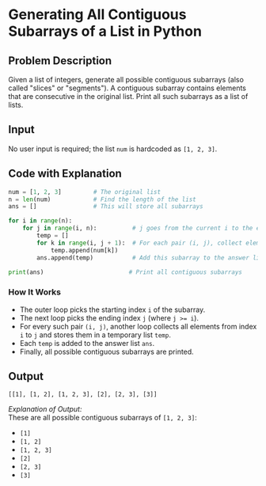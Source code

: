 # Generating All Contiguous Subarrays of a List in Python

## Problem Description

Given a list of integers, generate all possible contiguous subarrays (also called "slices" or "segments"). A contiguous subarray contains elements that are consecutive in the original list. Print all such subarrays as a list of lists.

## Input

No user input is required; the list `num` is hardcoded as `[1, 2, 3]`.

## Code with Explanation

```python
num = [1, 2, 3]         # The original list
n = len(num)            # Find the length of the list
ans = []                # This will store all subarrays

for i in range(n):
    for j in range(i, n):          # j goes from the current i to the end of the list
        temp = []
        for k in range(i, j + 1):  # For each pair (i, j), collect elements from index i to j (inclusive)
            temp.append(num[k])
        ans.append(temp)           # Add this subarray to the answer list

print(ans)                        # Print all contiguous subarrays
```

### How It Works

- The outer loop picks the starting index `i` of the subarray.
- The next loop picks the ending index `j` (where `j >= i`).
- For every such pair `(i, j)`, another loop collects all elements from index `i` to `j` and stores them in a temporary list `temp`.
- Each `temp` is added to the answer list `ans`.
- Finally, all possible contiguous subarrays are printed.

## Output

```
[[1], [1, 2], [1, 2, 3], [2], [2, 3], [3]]
```

*Explanation of Output:*  
These are all possible contiguous subarrays of `[1, 2, 3]`:
- `[1]`
- `[1, 2]`
- `[1, 2, 3]`
- `[2]`
- `[2, 3]`
- `[3]`